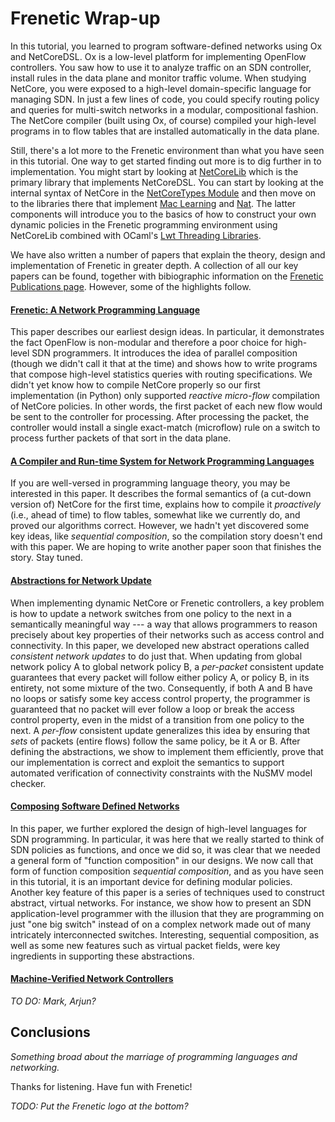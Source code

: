 Frenetic Wrap-up
=================

In this tutorial, you learned to program software-defined networks
using Ox and NetCoreDSL.  Ox is a low-level platform for implementing
OpenFlow controllers.  You saw how to use it to  analyze traffic on 
an SDN controller, install rules in the data plane and monitor traffic
volume.  When studying NetCore, you were exposed to a high-level 
domain-specific language for managing SDN.  In just a few lines of
code, you could specify routing policy and queries for multi-switch networks
in a modular, compositional fashion.  The NetCore compiler (built using Ox,
of course) compiled your high-level programs in to flow tables that are
installed automatically in the data plane.

Still, there's a lot more to the Frenetic environment than what you
have seen in this tutorial.  One way to get started finding out more is
to dig further in to implementation.  You might start by looking at
[NetCoreLib](https://github.com/frenetic-lang/frenetic/tree/master/src/NetCoreLib) which is the primary library that implements NetCoreDSL.  You can start
by looking at the internal syntax of NetCore in the [NetCoreTypes Module](https://github.com/frenetic-lang/frenetic/blob/master/src/NetCoreLib/NetCore_Types.mli) and then move on to the libraries there that implement [Mac Learning](https://github.com/frenetic-lang/frenetic/blob/master/src/NetCoreLib/NetCore_MacLearning.mli) and
[Nat](https://github.com/frenetic-lang/frenetic/blob/master/src/NetCoreLib/NetCore_NAT.ml).  The latter components will introduce you to the basics of
how to construct your own dynamic policies in the Frenetic programming 
environment using NetCoreLib combined with OCaml's [Lwt Threading Libraries](http://ocsigen.org/lwt/manual).

We have also written a number of papers that explain the theory, design and
implementation of Frenetic in greater depth.  A collection of all our
key papers can be found, together with bibiographic information on the
[Frenetic Publications page](https://frenetic-lang.org/publications.php).  However, some of the highlights follow.
 
#### [Frenetic: A Network Programming Language](http://frenetic-lang.org/publications/frenetic-icfp11.pdf) 

This paper describes our earliest design ideas.  In particular, it
demonstrates the fact OpenFlow is non-modular and therefore a poor
choice for high-level SDN programmers.  It introduces the idea of
parallel composition (though we didn't call it that at the time) and
shows how to write programs that compose high-level statistics queries
with routing specifications.  We didn't yet know how to compile
NetCore properly so our first implementation (in Python) only
supported *reactive micro-flow* compilation of NetCore policies.  In
other words, the first packet of each new flow would be sent to the
controller for processing.  After processing the packet, the
controller would install a single exact-match (microflow) rule on a
switch to process further packets of that sort in the data plane.

#### [A Compiler and Run-time System for Network Programming Languages](http://frenetic-lang.org/publications/compiler-popl12.pdf)

If you are well-versed in programming language theory, you may be
interested in this paper.  It describes the formal semantics of (a
cut-down version of) NetCore for the first time, explains how to
compile it *proactively* (i.e., ahead of time) to flow tables,
somewhat like we currently do, and proved our algorithms correct.
However, we hadn't yet discovered some key ideas, like *sequential
composition*, so the compilation story doesn't end with this paper.
We are hoping to write another paper soon that finishes the story.
Stay tuned.

#### [Abstractions for Network Update](http://frenetic-lang.org/publications/network-update-sigcomm12.pdf)

When implementing dynamic NetCore or Frenetic controllers, a key problem is
how to update a network switches from one policy to the next in a 
semantically meaningful way --- a way that allows programmers to reason
precisely about key properties of their networks such as access control and 
connectivity.  In this paper, we developed new abstract operations
called *consistent network updates* to do just that.  When updating from
global network policy A to global network policy B, a *per-packet* 
consistent update guarantees that every packet will follow either policy
A, or policy B, in its entirety, not some mixture of the two.  Consequently,
if both A and B have no loops or satisfy some key access control property, the 
programmer is guaranteed that no packet will ever follow a loop or break
the access control property, even in the midst of a transition from one
policy to the next.  A *per-flow* consistent update generalizes this idea
by ensuring that *sets* of packets (entire flows) follow the same policy,
be it A or B.  After defining the abstractions, we show to implement them 
efficiently, prove that our implementation is correct and exploit the semantics
to support automated verification of connectivity constraints with the 
NuSMV model checker.

#### [Composing Software Defined Networks](http://frenetic-lang.org/publications/composing-nsdi13.pdf)

In this paper, we further explored the design of high-level languages
for SDN programming.  In particular, it was here that we really
started to think of SDN policies as functions, and once we did so, it
was clear that we needed a general form of "function composition" in
our designs.  We now call that form of function composition
*sequential composition*, and as you have seen in this tutorial, it is
an important device for defining modular policies.  Another key
feature of this paper is a series of techniques used to construct
abstract, virtual networks.  For instance, we show how to present an
SDN application-level programmer with the illusion that they are
programming on just "one big switch" instead of on a complex network
made out of many intricately interconnected switches.  Interesting,
sequential composition, as well as some new features such as virtual
packet fields, were key ingredients in supporting these abstractions.

#### [Machine-Verified Network Controllers](http://frenetic-lang.org/publications/verified-pldi13.pdf)

*TO DO: Mark, Arjun?*

Conclusions
-----------

*Something broad about the marriage of programming languages and networking.*

Thanks for listening.  Have fun with Frenetic!

*TODO: Put the Frenetic logo at the bottom?*